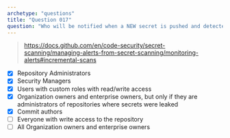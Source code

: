 ```yaml
---
archetype: "questions"
title: "Question 017"
question: "Who will be notified when a NEW secret is pushed and detected in a repository? (Choose five.)"
---
```



> https://docs.github.com/en/code-security/secret-scanning/managing-alerts-from-secret-scanning/monitoring-alerts#incremental-scans
- [x] Repository Administrators
- [x] Security Managers
- [x] Users with custom roles with read/write access
- [x] Organization owners and enterprise owners, but only if they are administrators of repositories where secrets were leaked
- [x] Commit authors
- [ ] Everyone with write access to the repository
- [ ] All Organization owners and enterprise owners
